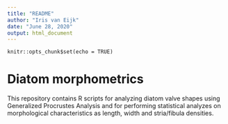 ```yaml
---
title: "README"
author: "Iris van Eijk"
date: "June 28, 2020"
output: html_document
---
```


```{r setup, include=FALSE}
knitr::opts_chunk$set(echo = TRUE)
```

# Diatom morphometrics

This repository contains R scripts for analyzing diatom valve shapes using Generalized Procrustes Analysis and for performing statistical analyzes on morphological characteristics as length, width and stria/fibula densities.
